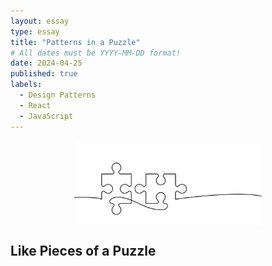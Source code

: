 ```yaml
---
layout: essay
type: essay
title: "Patterns in a Puzzle"
# All dates must be YYYY-MM-DD format!
date: 2024-04-25
published: true
labels:
  - Design Patterns
  - React
  - JavaScript
---
```


<img width="300px" class="rounded" style="display: block; margin: 0 auto" src="../img/essay-img/puzzle.jpeg">

## Like Pieces of a Puzzle
